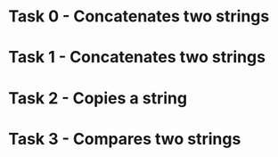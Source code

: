 # Task 0 - Concatenates two strings
# Task 1 - Concatenates two strings
# Task 2 - Copies a string
# Task 3 - Compares two strings
